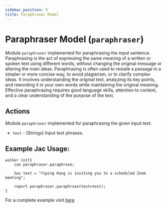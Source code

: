 ```yaml
---
sidebar_position: 9
title: Paraphraser Model
---
```


# Paraphraser Model (`paraphraser`)

Module `paraphraser` implemented for paraphrasing the input sentence. Paraphrasing is the act of expressing the same meaning of a written or spoken text using different words, without changing the original message or altering the main ideas. Paraphrasing is often used to restate a passage in a simpler or more concise way, to avoid plagiarism, or to clarify complex ideas. It involves understanding the original text, analyzing its key points, and rewording it in your own words while maintaining the original meaning. Effective paraphrasing requires good language skills, attention to context, and a clear understanding of the purpose of the text.

## Actions

Module `paraphraser` implemented for paraphrasing the given input text.

- `text` - (Strings) Input text phrases.

## Example Jac Usage:

```jac
walker init{
    can paraphraser.paraphrase;

    has text = "Yiping Kang is inviting you to a scheduled Zoom meeting";

    report paraphraser.paraphrase(text=text);
}
```

For a complete example visit [here](https://github.com/Jaseci-Labs/jaseci/tree/main/jaseci_ai_kit/jac_nlp/jac_nlp/paraphraser)